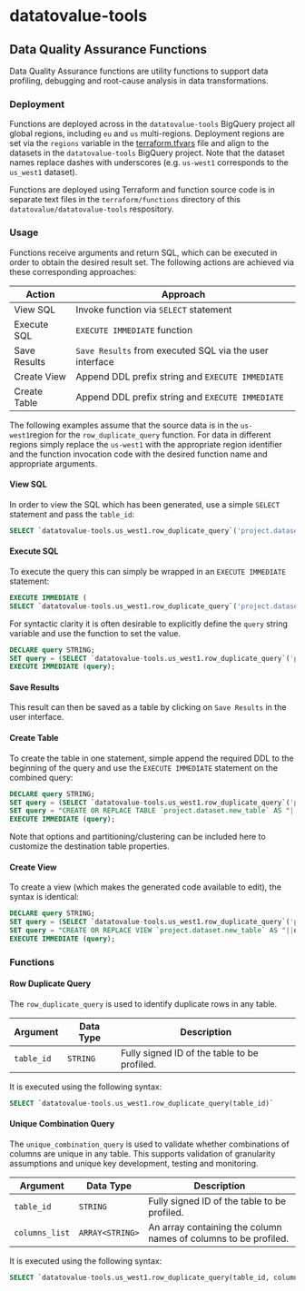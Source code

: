 # datatovalue-tools

## Data Quality Assurance Functions
Data Quality Assurance functions are utility functions to support data profiling, debugging and root-cause analysis in data transformations.

### Deployment

Functions are deployed across in the `datatovalue-tools` BigQuery project all global regions, including `eu` and `us` multi-regions. Deployment regions are set via the `regions` variable in the [terraform.tfvars](https://github.com/datatovalue/datatovalue-tools/blob/main/terraform/terraform.tfvars) file and align to the datasets in the `datatovalue-tools` BigQuery project. Note that the dataset names replace dashes with underscores (e.g. `us-west1` corresponds to the `us_west1` dataset).

Functions are deployed using Terraform and function source code is in separate text files in the `terraform/functions` directory of this `datatovalue/datatovalue-tools` respository.

### Usage
Functions receive arguments and return SQL, which can be executed in order to obtain the desired result set. The following actions are achieved via these corresponding approaches:

Action | Approach
--- | ---
View SQL | Invoke function via `SELECT` statement
Execute SQL | `EXECUTE IMMEDIATE` function
Save Results | `Save Results` from executed SQL via the user interface
Create View | Append DDL prefix string and `EXECUTE IMMEDIATE`
Create Table | Append DDL prefix string and `EXECUTE IMMEDIATE`

The following examples assume that the source data is in the `us-west1`region for the `row_duplicate_query` function. For data in different regions simply replace the `us-west1` with the appropriate region identifier and the function invocation code with the desired function name and appropriate arguments.

#### View SQL
In order to view the SQL which has been generated, use a simple `SELECT` statement and pass the `table_id`:

```sql
SELECT `datatovalue-tools.us_west1.row_duplicate_query`('project.dataset.table');
```

#### Execute SQL
To execute the query this can simply be wrapped in an `EXECUTE IMMEDIATE` statement:

```sql
EXECUTE IMMEDIATE (
SELECT `datatovalue-tools.us_west1.row_duplicate_query`('project.dataset.table'));
```
For syntactic clarity it is often desirable to explicitly define the `query` string variable and use the function to set the value.

```sql
DECLARE query STRING;
SET query = (SELECT `datatovalue-tools.us_west1.row_duplicate_query`('project.dataset.table'));
EXECUTE IMMEDIATE (query);
```

#### Save Results
This result can then be saved as a table by clicking on `Save Results` in the user interface. 

#### Create Table
To create the table in one statement, simple append the required DDL to the beginning of the query and use the `EXECUTE IMMEDIATE` statement on the combined query:

```sql
DECLARE query STRING;
SET query = (SELECT `datatovalue-tools.us_west1.row_duplicate_query`('project.dataset.table'));
SET query = "CREATE OR REPLACE TABLE `project.dataset.new_table` AS "||query;
EXECUTE IMMEDIATE (query);
```

Note that options and partitioning/clustering can be included here to customize the destination table properties.

#### Create View
To create a view (which makes the generated code available to edit), the syntax is identical:

```sql
DECLARE query STRING;
SET query = (SELECT `datatovalue-tools.us_west1.row_duplicate_query`('project.dataset.table'));
SET query = "CREATE OR REPLACE VIEW `project.dataset.new_table` AS "||query;
EXECUTE IMMEDIATE (query);
```

### Functions

#### Row Duplicate Query
The `row_duplicate_query` is used to identify duplicate rows in any table.

Argument | Data Type | Description
--- | --- | ---
`table_id` | `STRING` | Fully signed ID of the table to be profiled.

It is executed using the following syntax:

```sql
SELECT `datatovalue-tools.us_west1.row_duplicate_query(table_id)`
```

#### Unique Combination Query
The `unique_combination_query` is used to validate whether combinations of columns are unique in any table. This supports validation of granularity assumptions and unique key development, testing and monitoring.

Argument | Data Type | Description
--- | --- | ---
`table_id` | `STRING` | Fully signed ID of the table to be profiled.
`columns_list` | `ARRAY<STRING>` | An array containing the column names of columns to be profiled.

It is executed using the following syntax:

```sql
SELECT `datatovalue-tools.us_west1.row_duplicate_query(table_id, columns_list)`
```
